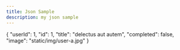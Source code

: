 ```yaml
---
title: Json Sample
description: my json sample
---
```

{
    "userId": 1,
    "id": 1,
    "title": "delectus aut autem",
    "completed": false,
    "image": "static/img/user-a.jpg"
}